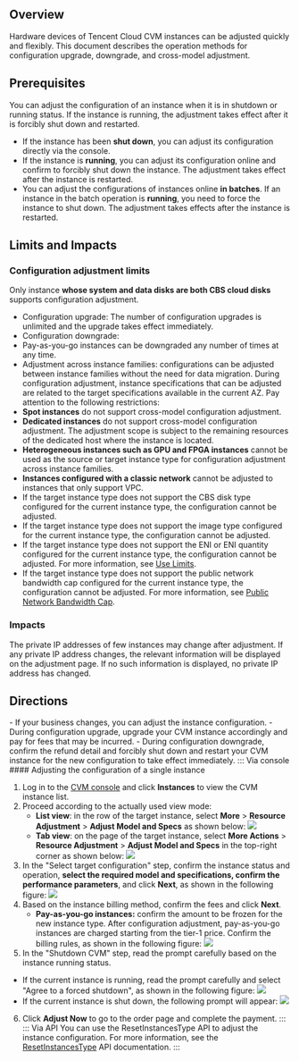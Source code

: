 ## Overview

Hardware devices of Tencent Cloud CVM instances can be adjusted quickly and flexibly. This document describes the operation methods for configuration upgrade, downgrade, and cross-model adjustment.

## Prerequisites

You can adjust the configuration of an instance when it is in shutdown or running status. If the instance is running, the adjustment takes effect after it is forcibly shut down and restarted.
<dx-alert infotype="notice" title="">
- If the instance has been **shut down**, you can adjust its configuration directly via the console.
- If the instance is **running**, you can adjust its configuration online and confirm to forcibly shut down the instance. The adjustment takes effect after the instance is restarted.
- You can adjust the configurations of instances online **in batches**. If an instance in the batch operation is **running**, you need to force the instance to shut down. The adjustment takes effects after the instance is restarted.
</dx-alert>




## Limits and Impacts

### Configuration adjustment limits

Only instance **whose system and data disks are both CBS cloud disks** supports configuration adjustment.
- Configuration upgrade:
  The number of configuration upgrades is unlimited and the upgrade takes effect immediately.
- Configuration downgrade:
 - Pay-as-you-go instances can be downgraded any number of times at any time.
- Adjustment across instance families: configurations can be adjusted between instance families without the need for data migration.
  During configuration adjustment, instance specifications that can be adjusted are related to the target specifications available in the current AZ. Pay attention to the following restrictions:
 - **Spot instances** do not support cross-model configuration adjustment.
 - **Dedicated instances** do not support cross-model configuration adjustment. The adjustment scope is subject to the remaining resources of the dedicated host where the instance is located.
 - **Heterogeneous instances such as GPU and FPGA instances** cannot be used as the source or target instance type for configuration adjustment across instance families.
 - **Instances configured with a classic network** cannot be adjusted to instances that only support VPC.
 - If the target instance type does not support the CBS disk type configured for the current instance type, the configuration cannot be adjusted.
 - If the target instance type does not support the image type configured for the current instance type, the configuration cannot be adjusted.
 - If the target instance type does not support the ENI or ENI quantity configured for the current instance type, the configuration cannot be adjusted. For more information, see [Use Limits](https://intl.cloud.tencent.com/document/product/576/18527).
 - If the target instance type does not support the public network bandwidth cap configured for the current instance type, the configuration cannot be adjusted. For more information, see [Public Network Bandwidth Cap](https://intl.cloud.tencent.com/document/product/213/12523).

### Impacts

The private IP addresses of few instances may change after adjustment. If any private IP address changes, the relevant information will be displayed on the adjustment page. If no such information is displayed, no private IP address has changed.

## Directions


<dx-alert infotype="explain" title="">
- If your business changes, you can adjust the instance configuration.
- During configuration upgrade, upgrade your CVM instance accordingly and pay for fees that may be incurred.
- During configuration downgrade, confirm the refund detail and forcibly shut down and restart your CVM instance for the new configuration to take effect immediately.
</dx-alert>




<dx-tabs>
::: Via console
#### Adjusting the configuration of a single instance

1. Log in to the [CVM console](https://console.cloud.tencent.com/cvm/index) and click **Instances** to view the CVM instance list.
2. Proceed according to the actually used view mode:
   - **List view**: in the row of the target instance, select **More** > **Resource Adjustment** > **Adjust Model and Specs** as shown below:
   ![](https://qcloudimg.tencent-cloud.cn/raw/f92499c75d28291b6248ae0963aa2d00.png)
   - **Tab view**: on the page of the target instance, select **More Actions** > **Resource Adjustment** > **Adjust Model and Specs** in the top-right corner as shown below:
   ![](https://qcloudimg.tencent-cloud.cn/raw/2589614a237cecfee9c14c78b0c0f5a4.png) 
3. In the "Select target configuration" step, confirm the instance status and operation, **select the required model and specifications, confirm the performance parameters**, and click **Next**, as shown in the following figure:
    ![](https://main.qcloudimg.com/raw/818fbf0dfa791ad5d5a76186eefba019.png)
4. Based on the instance billing method, confirm the fees and click **Next**.
	- **Pay-as-you-go instances:** confirm the amount to be frozen for the new instance type. After configuration adjustment, pay-as-you-go instances are charged starting from the tier-1 price. Confirm the billing rules, as shown in the following figure:
	  ![](https://main.qcloudimg.com/raw/25f8630836acdfe274357142d8609c5d.png)
5. In the "Shutdown CVM" step, read the prompt carefully based on the instance running status.
 - If the current instance is running, read the prompt carefully and select "Agree to a forced shutdown", as shown in the following figure:
![](https://main.qcloudimg.com/raw/e016f2cc674938acd0046115f007669b.png)
 - If the current instance is shut down, the following prompt will appear:
![](https://main.qcloudimg.com/raw/8385495393237523d0d71460a7b7009b.png)
6. Click **Adjust Now** to go to the order page and complete the payment. 
:::
::: Via API 
You can use the ResetInstancesType API to adjust the instance configuration. For more information, see the [ResetInstancesType](https://intl.cloud.tencent.com/document/product/213/33239) API documentation.
:::
</dx-tabs>
